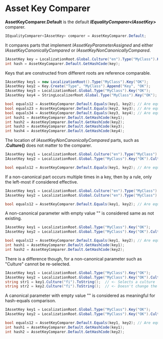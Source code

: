 # Asset Key Comparer

**AssetKeyComparer.Default** is the default **<i>IEqualityComparer&lt;IAssetKey&gt;</i>** comparer.

```csharp
IEqualityComparer<IAssetKey> comparer = AssetKeyComparer.Default;
```

It compares parts that implement *IAssetKeyParameterAssigned* and either *IAssetKeyCanonicallyCompared* or *IAssetKeyNonCanonicallyCompared*.

```csharp
IAssetKey key = LocalizationRoot.Global.Culture("en").Type("MyClass").Key("OK");
int hash = AssetKeyComparer.Default.GetHashCode(key);
```

Keys that are constructed from different roots are reference comparable. 

```csharp
IAssetKey key1 = new LocalizationRoot().Type("MyClass").Key("OK");
IAssetKey key2 = Key.Create("Type", "MyClass").Append("Key", "OK");
IAssetKey key3 = LocalizationRoot.Global.Type("MyClass").Key("OK");
IAssetKey key4 = StringLocalizerRoot.Global.Type("MyClass").Key("OK");

bool equals12 = AssetKeyComparer.Default.Equals(key1, key2); // Are equal
bool equals23 = AssetKeyComparer.Default.Equals(key2, key3); // Are equal
bool equals34 = AssetKeyComparer.Default.Equals(key3, key4); // Are equal
int hash1 = AssetKeyComparer.Default.GetHashCode(key1);
int hash2 = AssetKeyComparer.Default.GetHashCode(key2);
int hash3 = AssetKeyComparer.Default.GetHashCode(key3);
int hash4 = AssetKeyComparer.Default.GetHashCode(key4);
```

The location of *IAssetKeyNonCanonicallyCompared* parts, such as **.Culture()** does not matter to the comparer.

```csharp
IAssetKey key1 = LocalizationRoot.Global.Culture("en").Type("MyClass").Key("OK");
IAssetKey key2 = LocalizationRoot.Global.Type("MyClass").Key("OK").Culture("en");

bool equals12 = AssetKeyComparer.Default.Equals(key1, key2); // Are equal
```

If a non-canonical part occurs multiple times in a key, then by a rule, only the left-most if considered effective.

```csharp
IAssetKey key1 = LocalizationRoot.Global.Culture("en").Type("MyClass").Key("OK");
IAssetKey key2 = LocalizationRoot.Global.Culture("en").Type("MyClass").Key("OK").Culture("de");

bool equals12 = AssetKeyComparer.Default.Equals(key1, key2); // Are equal
```

A non-canonical parameter with empty value "" is considered same as not existing.

```csharp
IAssetKey key1 = LocalizationRoot.Global.Type("MyClass").Key("OK");
IAssetKey key2 = LocalizationRoot.Global.Type("MyClass").Key("OK").Culture("");

bool equals12 = AssetKeyComparer.Default.Equals(key1, key2); // Are equal
int hash1 = AssetKeyComparer.Default.GetHashCode(key1);
int hash2 = AssetKeyComparer.Default.GetHashCode(key2);
```

There is a difference though, for a non-canonical parameter such as "Culture" cannot be re-selected.

```csharp
IAssetKey key1 = LocalizationRoot.Global.Type("MyClass").Key("OK");
IAssetKey key2 = LocalizationRoot.Global.Type("MyClass").Key("OK").Culture("");
string str1 = key1.Culture("fi").ToString();  // <- Selects a culture
string str2 = key2.Culture("fi").ToString();  // <- Doesn't change the effective culture
```

A canonical parameter with empty value "" is considered as meaningful for hash-equals comparison.

```csharp
IAssetKey key1 = LocalizationRoot.Global.Type("MyClass").Key("OK");
IAssetKey key2 = LocalizationRoot.Global.Type("MyClass").Key("OK").Culture("");

bool equals12 = AssetKeyComparer.Default.Equals(key1, key2); // Are equal
int hash1 = AssetKeyComparer.Default.GetHashCode(key1);
int hash2 = AssetKeyComparer.Default.GetHashCode(key2);
```


